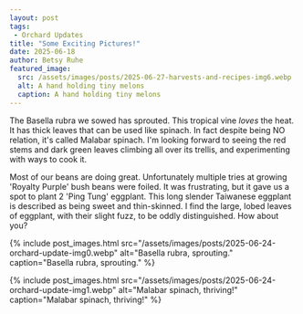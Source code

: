 ```yaml
---
layout: post
tags:
 - Orchard Updates
title: "Some Exciting Pictures!"
date: 2025-06-18
author: Betsy Ruhe
featured_image: 
  src: /assets/images/posts/2025-06-27-harvests-and-recipes-img6.webp
  alt: A hand holding tiny melons
  caption: A hand holding tiny melons
---
```


The Basella rubra we sowed has sprouted. This tropical vine *loves* the heat. It has thick leaves that can be used like spinach. In fact despite being NO relation, it's called Malabar spinach. I'm looking forward to seeing the red stems and dark green leaves climbing all over its trellis, and experimenting with ways to cook it. 

Most of our beans are doing great. Unfortunately multiple tries at growing 'Royalty Purple' bush beans were foiled. It was frustrating, but it gave us a spot to plant 2 'Ping Tung' eggplant. This long slender Taiwanese eggplant is described as being sweet and thin-skinned. I find the large, lobed leaves of eggplant, with their slight fuzz, to be oddly distinguished. How about you?

{% include post_images.html src="/assets/images/posts/2025-06-24-orchard-update-img0.webp" alt="Basella rubra, sprouting." caption="Basella rubra, sprouting." %}

{% include post_images.html src="/assets/images/posts/2025-06-24-orchard-update-img1.webp" alt="Malabar spinach, thriving!" caption="Malabar spinach, thriving!" %}